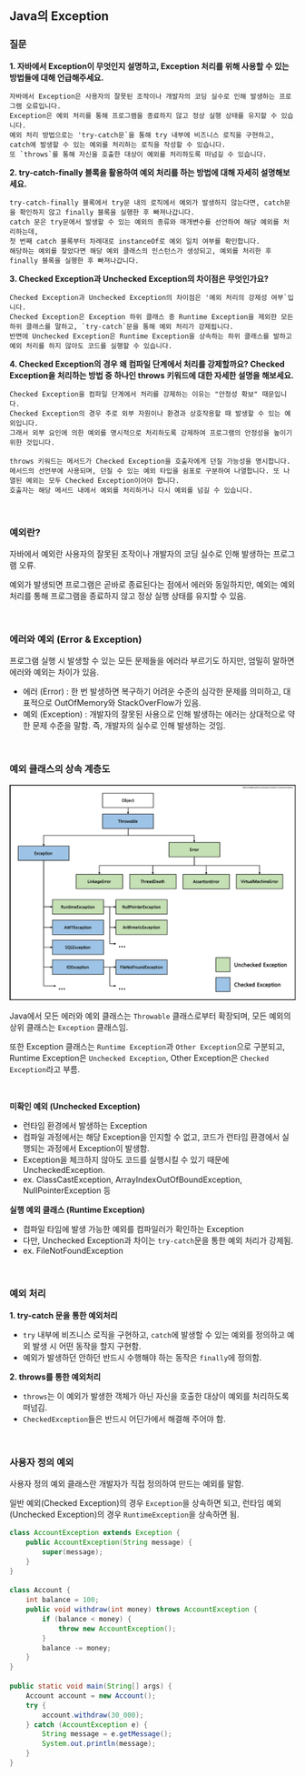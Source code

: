 ## Java의 Exception

### 질문
**1. 자바에서 Exception이 무엇인지 설명하고, Exception 처리를 위해 사용할 수 있는 방법들에 대해 언급해주세요.**

    자바에서 Exception은 사용자의 잘못된 조작이나 개발자의 코딩 실수로 인해 발생하는 프로그램 오류입니다. 
    Exception은 예외 처리를 통해 프로그램을 종료하지 않고 정상 실행 상태를 유지할 수 있습니다.
    예외 처리 방법으로는 'try-catch문`을 통해 try 내부에 비즈니스 로직을 구현하고, catch에 발생할 수 있는 예외를 처리하는 로직을 작성할 수 있습니다. 
    또 `throws`를 통해 자신을 호출한 대상이 예외를 처리하도록 떠넘길 수 있습니다.

**2. try-catch-finally 블록을 활용하여 예외 처리를 하는 방법에 대해 자세히 설명해보세요.**

    try-catch-finally 블록에서 try문 내의 로직에서 예외가 발생하지 않는다면, catch문을 확인하지 않고 finally 블록을 실행한 후 빠져나갑니다. 
    catch 문은 try문에서 발생할 수 있는 예외의 종류와 매개변수를 선언하여 해당 예외를 처리하는데, 
    첫 번째 catch 블록부터 차례대로 instanceOf로 예외 일치 여부를 확인합니다. 
    해당하는 예외를 찾았다면 해당 예외 클래스의 인스턴스가 생성되고, 예외를 처리한 후 finally 블록을 실행한 후 빠져나갑니다.

**3. Checked Exception과 Unchecked Exception의 차이점은 무엇인가요?**

    Checked Exception과 Unchecked Exception의 차이점은 '예외 처리의 강제성 여부`입니다. 
    Checked Exception은 Exception 하위 클래스 중 Runtime Exception을 제외한 모든 하위 클래스를 말하고, `try-catch`문을 통해 예외 처리가 강제됩니다. 
    반면에 Unchecked Exception은 Runtime Exception을 상속하는 하위 클래스를 발하고 예외 처리를 하지 않아도 코드를 실행할 수 있습니다.

**4. Checked Exception의 경우 왜 컴파일 단계에서 처리를 강제할까요? Checked Exception을 처리하는 방법 중 하나인 throws 키워드에 대한 자세한 설명을 해보세요.**

    Checked Exception을 컴파일 단계에서 처리를 강제하는 이유는 "안정성 확보" 때문입니다. 
    Checked Exception의 경우 주로 외부 자원이나 환경과 상호작용할 때 발생할 수 있는 예외입니다.
    그래서 외부 요인에 의한 예외를 명시적으로 처리하도록 강제하여 프로그램의 안정성을 높이기 위한 것입니다.

    throws 키워드는 메서드가 Checked Exception을 호출자에게 던질 가능성을 명시합니다.
    메서드의 선언부에 사용되며, 던질 수 있는 예외 타입을 쉼표로 구분하여 나열합니다. 또 나열된 예외는 모두 Checked Exception이어야 합니다.
    호출자는 해당 메서드 내에서 예외를 처리하거나 다시 예외를 넘길 수 있습니다.

<br>

### 예외란?
자바에서 예외란 사용자의 잘못된 조작이나 개발자의 코딩 실수로 인해 발생하는 프로그램 오류.

예외가 발생되면 프로그램은 곧바로 종료된다는 점에서 에러와 동일하지만,
예외는 예외 처리를 통해 프로그램을 종료하지 않고 정상 실행 상태를 유지할 수 있음.

<br>

### 에러와 예외 (Error & Exception)
프로그램 실행 시 발생할 수 있는 모든 문제들을 에러라 부르기도 하지만,
엄밀히 말하면 에러와 예외는 차이가 있음.

- 에러 (Error) : 한 번 발생하면 복구하기 어려운 수준의 심각한 문제를 의미하고, 대표적으로 OutOfMemory와 StackOverFlow가 있음.
- 예외 (Exception) : 개발자의 잘못된 사용으로 인해 발생하는 에러는 상대적으로 약한 문제 수준을 말함. 즉, 개발자의 실수로 인해 발생하는 것임.

<br>

### 예외 클래스의 상속 계층도
![java exception](./images/exception.png)

Java에서 모든 에러와 예외 클래스는 `Throwable` 클래스로부터 확장되며,
모든 예외의 상위 클래스는 `Exception` 클래스임.

또한 Exception 클래스는 `Runtime Exception`과 `Other Exception`으로 구분되고,
Runtime Exception은 `Unchecked Exception`, Other Exception은 `Checked Exception`라고 부름.

<br>

**미확인 예외 (Unchecked Exception)**

- 런타임 환경에서 발생하는 Exception
- 컴파일 과정에서는 해당 Exception을 인지할 수 없고, 코드가 런타임 환경에서 실행되는 과정에서 Exception이 발생함.
- Exception을 체크하지 않아도 코드를 실행시킬 수 있기 때문에 UncheckedException.
- ex. ClassCastException, ArrayIndexOutOfBoundException, NullPointerException 등

**실행 예외 클래스 (Runtime Exception)**

- 컴파일 타임에 발생 가능한 예외를 컴파일러가 확인하는 Exception
- 다만, Unchecked Exception과 차이는 `try-catch`문을 통한 예외 처리가 강제됨.
- ex. FileNotFoundException

<br>

### 예외 처리
**1. try-catch 문을 통한 예외처리**
- `try` 내부에 비즈니스 로직을 구현하고, `catch`에 발생할 수 있는 예외를 정의하고 예외 발생 시 어떤 동작을 할지 구현함.
- 예외가 발생하던 안하던 반드시 수행해야 하는 동작은 `finally`에 정의함.

**2. throws를 통한 예외처리**
- `throws`는 이 예외가 발생한 객체가 아닌 자신을 호출한 대상이 예외를 처리하도록 떠넘김.
- `CheckedException`들은 반드시 어딘가에서 해결해 주어야 함.

<br>

### 사용자 정의 예외
사용자 정의 예외 클래스란 개발자가 직접 정의하여 만드는 예외를 말함.

일반 예외(Checked Exception)의 경우 `Exception`을 상속하면 되고, 
런타임 예외(Unchecked Exception)의 경우 `RuntimeException`을 상속하면 됨.

```java
class AccountException extends Exception {
    public AccountException(String message) {
        super(message);
    }
}

class Account {
    int balance = 100;
    public void withdraw(int money) throws AccountException {
        if (balance < money) {
            throw new AccountException();
        }
        balance -= money;
    }
}

public static void main(String[] args) {
    Account account = new Account();
    try {
        account.withdraw(30_000);
    } catch (AccountException e) {
        String message = e.getMessage();
        System.out.println(message);
    }
}
```
